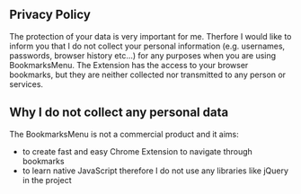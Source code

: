 ## Privacy Policy

The protection of your data is very important for me. Therfore I would like to inform you that I do not collect your personal information 
(e.g. usernames, passwords, browser history etc...) for any purposes when you are using BookmarksMenu.
The Extension has the access to your browser bookmarks, but they are neither collected nor transmitted to any person or services.


## Why I do not collect any personal data
The BookmarksMenu is not a commercial product and it aims:
- to create fast and easy Chrome Extension to navigate through bookmarks
- to learn native JavaScript therefore I do not use any libraries like jQuery in the project

